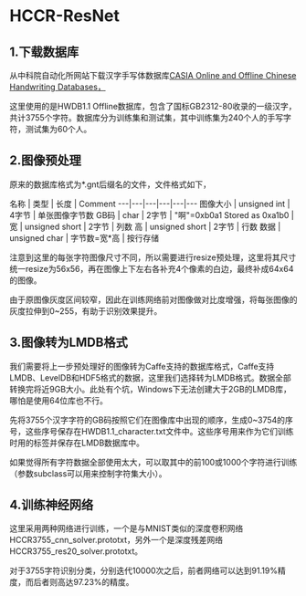 # HCCR-ResNet

## 1.下载数据库

从中科院自动化所网站下载汉字手写体数据库[CASIA Online and Offline Chinese Handwriting Databases，](http://www.nlpr.ia.ac.cn/databases/handwriting/Download.html/)

这里使用的是HWDB1.1 Offline数据库，包含了国标GB2312-80收录的一级汉字，共计3755个字符。数据库分为训练集和测试集，其中训练集为240个人的手写字符，测试集为60个人。

## 2.图像预处理

原来的数据库格式为*.gnt后缀名的文件，文件格式如下，

名称 | 类型 | 长度 | Comment
---|---|---|---|---|---
图像大小 | unsigned int | 4字节 | 单张图像字节数
GB码 | char | 2字节 | "啊"=0xb0a1 Stored as 0xa1b0 |
宽 | unsigned short | 2字节 | 列数
高 | unsigned short | 2字节 | 行数
数据 | unsigned char | 字节数=宽*高 | 按行存储

注意到这里的每张字符图像尺寸不同，所以需要进行resize预处理，这里将其尺寸统一resize为56x56，再在图像上下左右各补充4个像素的白边，最终补成64x64的图像。

由于原图像灰度区间较窄，因此在训练网络前对图像做对比度增强，将每张图像的灰度拉伸到0~255，有助于识别效果提升。

## 3.图像转为LMDB格式

我们需要将上一步预处理好的图像转为Caffe支持的数据库格式，Caffe支持LMDB、LevelDB和HDF5格式的数据，这里我们选择转为LMDB格式。数据全部转换完将近9GB大小。此处有个坑，Windows下无法创建大于2GB的LMDB库，哪怕是使用64位库也不行。

先将3755个汉字字符的GB码按照它们在图像库中出现的顺序，生成0~3754的序号，这些序号保存在HWDB1.1_character.txt文件中。这些序号用来作为它们训练时用的标签并保存在LMDB数据库中。

如果觉得所有字符数据全部使用太大，可以取其中的前100或1000个字符进行训练（参数subclass可以用来控制字符集大小）。

## 4.训练神经网络

这里采用两种网络进行训练，一个是与MNIST类似的深度卷积网络HCCR3755_cnn_solver.prototxt，另外一个是深度残差网络HCCR3755_res20_solver.prototxt。

对于3755字符识别分类，分别迭代10000次之后，前者网络可以达到91.19%精度，而后者则高达97.23%的精度。
